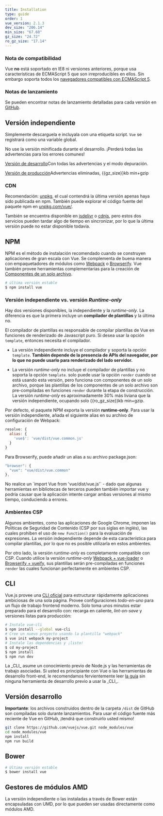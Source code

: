 ```yaml
---
title: Installation
type: guide
order: 1
vue_version: 2.1.3
dev_size: "206.14"
min_size: "67.60"
gz_size: "24.72"
ro_gz_size: "17.14"
---
```


### Nota de compatibilidad

Vue **no** está soportado en IE8 ni versiones anteriores, porque usa características de ECMAScript 5 que son irreproducibles en ellos. Sin embargo soporta todos los [navegadores compatibles con ECMAScript 5](http://caniuse.com/#feat=es5).

### Notas de lanzamiento

Se pueden encontrar notas de lanzamiento detalladas para cada versión en [GitHub](https://github.com/vuejs/vue/releases).

## Versión independiente

Simplemente descarguela e incluyala con una etiqueta script. `Vue` se registrará como una variable global.

<p class="tip">No use la versión minificada durante el desarrollo. ¡Perderá todas las advertencias para los errores comunes!</p>

<div id="downloads">
<a class="button" href="/js/vue.js" download>Versión de desarrollo</a><span class="light info">Con todas las advertencias y el modo depuración.</span>

<a class="button" href="/js/vue.min.js" download>Versión de producción</a><span class="light info">Advertencias eliminadas, {{gz_size}}kb min+gzip</span>
</div>

### CDN

Recomendación: [unpkg](https://unpkg.com/vue/dist/vue.js), el cual contendrá la última versión apenas haya sido publicada en npm. También puede explorar el código fuente del paquete npm en [unpkg.com/vue/](https://unpkg.com/vue/).

También se encuentra disponible en [jsdelivr](//cdn.jsdelivr.net/vue/{{vue_version}}/vue.js) o [cdnjs](//cdnjs.cloudflare.com/ajax/libs/vue/{{vue_version}}/vue.js), pero estos dos servicios pueden tardar algo de tiempo en sincronizar, por lo que la última versión puede no estar disponible todavía.

## NPM

NPM es el método de instalación recomendado cuando se construyen aplicaciones de gran escala con Vue. Se complementa de buena manera con empaquetadores de módulos como [Webpack](http://webpack.github.io/) o [Browserify](http://browserify.org/). Vue también provee herramientas complementarias para la creación de [Componentes de un solo archivo](single-file-components.html).

``` bash
# última versión estable
$ npm install vue
```
### Versión independiente vs. versión _Runtime-only_

Hay dos versiones disponibles, la independiente y la _runtime-only_. La diferencia es que la primera incluye un **compilador de plantillas** y la última no.

El compilador de plantillas es responsable de compilar plantillas de Vue en funciones de renderizado de Javascript puro. Si desea usar la opción `template`, entonces necesita el compilador.

- La versión independiente incluye el compilador y soporta la opción `template`. **También depende de la presencia de APIs del navegador, por lo que no puede usarlo para renderizado del lado servidor.**

- La versión _runtime-only_ no incluye el compilador de plantillas y no soporta la opción `template`. solo puede usar la opción `render` cuando se está usando esta versión, pero funciona con componentes de un solo archivo, porque las plantillas de los componentes de un solo archivo son pre-compiladas en funciones `render` durante la etapa de construcción. La versión _runtime-only_ es aproximadamente 30% más liviana que la versión independiente, ocupando solo {{ro_gz_size}}kb min+gzip.

Por defecto, el paquete NPM exporta la versión **runtime-only**. Para usar la versión independiente, añada el siguiente alias en su archivo de configuración de Webpack:

``` js
resolve: {
  alias: {
    'vue$': 'vue/dist/vue.common.js'
  }
}
```

Para Browserify, puede añadir un alias a su archivo package.json:

``` js
"browser": {
  "vue": "vue/dist/vue.common"
},
```

<p class="tip">No realice un `import Vue from 'vue/dist/vue.js'` - dado que algunas herramientas en bibliotecas de terceros pueden también importar vue y podría causar que la aplicación intente cargar ambas versiones al mismo tiempo, conduciendo a errores.</p>

### Ambientes CSP

Algunos ambientes, como las aplicaciones de Google Chrome, imponen las Políticas de Seguridad de Contenido (CSP por sus siglas en inglés), las cuales prohiben el uso de `new Function()` para la evaluación de expresiones. La versión independiente depende de esta característica para compilar plantillas, por lo que no es posible utilizarla en estos ambientes.

Por otro lado, la versión _runtime-only_ es completamente compatible con CSP. Cuando utilice la versión _runtime-only_ [Webpack + vue-loader](https://github.com/vuejs-templates/webpack-simple) o [Browserify + vueify](https://github.com/vuejs-templates/browserify-simple), sus plantillas serán pre-compiladas en funciones `render` las cuales funcionan perfectamente en ambientes CSP.

## CLI

Vue.js provee una [CLI oficial](https://github.com/vuejs/vue-cli) para estructurar rápidamente aplicaciones ambiciosas de una sola página. Provee configuraciones _todo-en-uno_ para un flujo de trabajo frontend moderno. Solo toma unos minutos estar preparado para el desarrollo con: recarga en caliente, _lint-on-save_ y versiones listas para producción:

``` bash
# Instale vue-cli
$ npm install --global vue-cli
# Cree un nuevo proyecto usando la plantilla "webpack"
$ vue init webpack my-project
# Instale las dependencias y ¡listo!
$ cd my-project
$ npm install
$ npm run dev
```

<p class="tip">La _CLI_ asume un conocimiento previo de Node.js y las herramientas de trabajo asociadas. Si usted es principiante con Vue o las herramientas de desarrollo front-end, le recomendamos fervientemente leer <a href="./">la guía</a> sin ninguna herramienta de desarrollo previo a usar la _CLI_.</p>

## Versión desarrollo

**Importante**: los archivos construidos dentro de la carpeta `/dist` de GitHub son compiladas solo durante lanzamientos. Para usar el código fuente más reciente de Vue en GitHub, ¡tendrá que construirlo usted mismo!

``` bash
git clone https://github.com/vuejs/vue.git node_modules/vue
cd node_modules/vue
npm install
npm run build
```

## Bower

``` bash
# Última versión estable
$ bower install vue
```

## Gestores de módulos AMD

La versión independiente o las instaladas a través de Bower están encapsuladas con UMD, por lo que pueden ser usadas directamente como módulos AMD.
